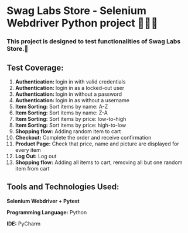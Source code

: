 # Swag Labs Store - Selenium Webdriver Python project 👩🏻‍💻

### This project is designed to test functionalities of Swag Labs Store.🛒
## Test Coverage:

1. <b> Authentication: </b> login in with valid credentials
2. <b> Authentication: </b> login in as a locked-out user
3. <b> Authentication: </b> login in without a password
4. <b> Authentication: </b> login in as without a username
5. <b> Item Sorting:</b> Sort items by name: A-Z
6. <b> Item Sorting:</b> Sort items by name: Z-A
7. <b> Item Sorting:</b> Sort items by price: low-to-high
8. <b> Item Sorting:</b> Sort items by price: high-to-low
9. <b> Shopping flow:</b> Adding random item to cart
10. <b> Checkout:</b> Complete the order and receive confirmation
11. <b> Product Page:</b> Check that price, name and picture are displayed for every item
12. <b> Log Out:</b> Log out
13. <b> Shopping flow:</b> Adding all items to cart, removing all but one random item from cart

## Tools and Technologies Used:

<b> Selenium Webdriver + Pytest</b>

<b> Programming Language:</b> Python

<b> IDE:</b> PyCharm


